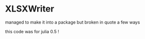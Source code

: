# XLSXWriter
managed to make it into a package but broken in quote a few ways

this code was for julia 0.5 !
